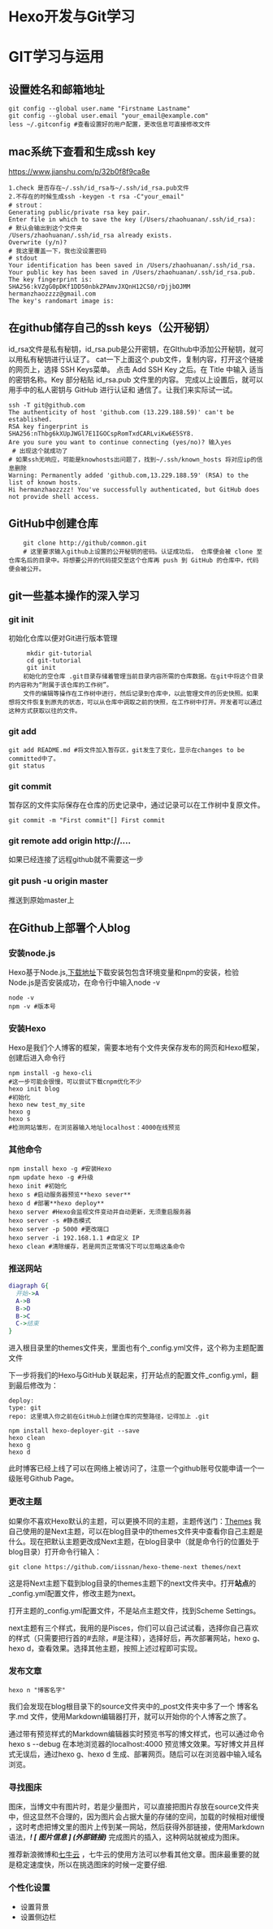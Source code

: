 # Hexo开发与Git学习

# GIT学习与运用
## 设置姓名和邮箱地址
    git config --global user.name "Firstname Lastname"
    git config --global user.email "your_email@example.com"
    less ~/.gitconfig #查看设置好的用户配置，更改信息可直接修改文件
## mac系统下查看和生成ssh key
<https://www.jianshu.com/p/32b0f8f9ca8e>

    1.check 是否存在~/.ssh/id_rsa与~/.ssh/id_rsa.pub文件
    2.不存在的时候生成ssh -keygen -t rsa -C"your_email"
    # strout：
    Generating public/private rsa key pair.
    Enter file in which to save the key (/Users/zhaohuanan/.ssh/id_rsa):
    # 默认会输出到这个文件夹
    /Users/zhaohuanan/.ssh/id_rsa already exists.
    Overwrite (y/n)?
    # 我这里覆盖一下，我也没设置密码
    # stdout
    Your identification has been saved in /Users/zhaohuanan/.ssh/id_rsa.
    Your public key has been saved in /Users/zhaohuanan/.ssh/id_rsa.pub.
    The key fingerprint is:
    SHA256:kVZgG0pDKf1DD50nbkZPAmvJXQnH12CS0/rDjjbOJMM hermanzhaozzzz@gmail.com
    The key's randomart image is:
## 在github储存自己的ssh keys（公开秘钥）
id_rsa文件是私有秘钥，id_rsa.pub是公开密钥，在GIthub中添加公开秘钥，就可以用私有秘钥进行认证了。
cat一下上面这个.pub文件，复制内容，打开这个链接的网页上，选择 SSH Keys菜单。
点击 Add SSH Key 之后。在 Title 中输入 适当的密钥名称。Key 部分粘贴 id_rsa.pub 文件里的内容。
完成以上设置后，就可以用手中的私人密钥与 GitHub 进行认证和 通信了。让我们来实际试一试。

    ssh -T git@github.com
    The authenticity of host 'github.com (13.229.188.59)' can't be established.
    RSA key fingerprint is SHA256:nThbg6kXUpJWGl7E1IGOCspRomTxdCARLviKw6E5SY8.
    Are you sure you want to continue connecting (yes/no)? 输入yes
    ￼# 出现这个就成功了
    # 如果ssh无响应，可能是knowhosts出问题了，找到~/.ssh/known_hosts 将对应ip的信息删除
    Warning: Permanently added 'github.com,13.229.188.59' (RSA) to the list of known hosts.
    Hi hermanzhaozzzz! You've successfully authenticated, but GitHub does not provide shell access.
## GitHub中创建仓库
```
    git clone http://github/common.git
    # 这里要求输入github上设置的公开秘钥的密码。认证成功后， 仓库便会被 clone 至仓库名后的目录中。将想要公开的代码提交至这个仓库再 push 到 GitHub 的仓库中，代码便会被公开。
```
## git一些基本操作的深入学习
### git init
初始化仓库以便对Git进行版本管理
```
     mkdir git-tutorial
     cd git-tutorial
     git init
    初始化的空仓库 .git目录存储着管理当前目录内容所需的仓库数据。在git中将这个目录的内容称为“附属于该仓库的工作树”。
    文件的编辑等操作在工作树中进行，然后记录到仓库中，以此管理文件的历史快照。如果想将文件恢复到原先的状态，可以从仓库中调取之前的快照，在工作树中打开。开发者可以通过这种方式获取以往的文件。
```
### git add
    git add README.md #将文件加入暂存区，git发生了变化，显示在changes to be committed中了。
    git status
### git commit
暂存区的文件实际保存在仓库的历史记录中，通过记录可以在工作树中复原文件。

    git commit -m "First commit"[] First commit
### git remote add origin http://....
如果已经连接了远程github就不需要这一步
### git push -u origin master
推送到原始master上
## 在Github上部署个人blog
### 安装node.js
Hexo基于Node.js,[下载地址](https://nodejs.org/en/download/)下载安装包包含环境变量和npm的安装，检验Node.js是否安装成功，在命令行中输入node -v

    node -v
    npm -v #版本号
### 安装Hexo
Hexo是我们个人博客的框架，需要本地有个文件夹保存发布的网页和Hexo框架，创建后进入命令行

    npm install -g hexo-cli
    #这一步可能会很慢，可以尝试下载cnpm优化不少
    hexo init blog
    #初始化
    hexo new test_my_site
    hexo g
    hexo s
    #检测网站雏形，在浏览器输入地址localhost：4000在线预览

### 其他命令

    npm install hexo -g #安装Hexo
    npm update hexo -g #升级
    hexo init #初始化
    hexo s #启动服务器预览**hexo sever**
    hexo d #部署**hexo deploy**
    hexo server #Hexo会监视文件变动并自动更新，无须重启服务器
    hexo server -s #静态模式
    hexo server -p 5000 #更改端口
    hexo server -i 192.168.1.1 #自定义 IP
    hexo clean #清除缓存，若是网页正常情况下可以忽略这条命令

  ### 推送网站
```dot
diagraph G{
  开始->A
  A->B
  B->D
  B->C
  C->结束
}
```


进入根目录里的themes文件夹，里面也有个_config.yml文件，这个称为主题配置文件

下一步将我们的Hexo与GitHub关联起来，打开站点的配置文件_config.yml，翻到最后修改为：

    deploy:
    type: git
    repo: 这里填入你之前在GitHub上创建仓库的完整路径，记得加上 .git

    npm install hexo-deployer-git --save
    hexo clean
    hexo g  
    hexo d
此时博客已经上线了可以在网络上被访问了，注意一个github账号仅能申请一个一级账号Github Page。

### 更改主题
如果你不喜欢Hexo默认的主题，可以更换不同的主题，主题传送门：[Themes](https://hexo.io/themes/) 我自己使用的是Next主题，可以在blog目录中的themes文件夹中查看你自己主题是什么。现在把默认主题更改成Next主题，在blog目录中（就是命令行的位置处于blog目录）打开命令行输入：

    git clone https://github.com/iissnan/hexo-theme-next themes/next
这是将Next主题下载到blog目录的themes主题下的next文件夹中。打开**站点**的_config.yml配置文件，修改主题为next。

打开主题的_config.yml配置文件，不是站点主题文件，找到Scheme Settings。

next主题有三个样式，我用的是Pisces，你们可以自己试试看，选择你自己喜欢的样式（只需要把行首的#去除，#是注释），选择好后，再次部署网站，hexo g、hexo d，查看效果。选择其他主题，按照上述过程即可实现。
### 发布文章
    hexo n "博客名字"
我们会发现在blog根目录下的source文件夹中的_post文件夹中多了一个 博客名字.md 文件，使用Markdown编辑器打开，就可以开始你的个人博客之旅了。

通过带有预览样式的Markdown编辑器实时预览书写的博文样式，也可以通过命令 hexo s --debug 在本地浏览器的localhost:4000 预览博文效果。写好博文并且样式无误后，通过hexo g、hexo d 生成、部署网页。随后可以在浏览器中输入域名浏览。
### 寻找图床
图床，当博文中有图片时，若是少量图片，可以直接把图片存放在source文件夹中，但这显然不合理的，因为图片会占据大量的存储的空间，加载的时候相对缓慢 ，这时考虑把博文里的图片上传到某一网站，然后获得外部链接，使用Markdown语法，***! [ 图片信息 ] (外部链接)*** 完成图片的插入，这种网站就被成为图床。

推荐新浪微博和[七牛云](https://www.qiniu.com/) ，七牛云的使用方法可以参看其他文章。图床最重要的就是稳定速度快，所以在挑选图床的时候一定要仔细.
### 个性化设置
* 设置背景
* 设置侧边栏

